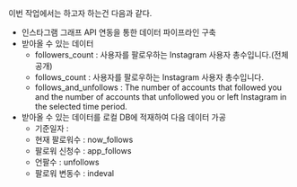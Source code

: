 이번 작업에서는 하고자 하는건 다음과 같다.

- 인스타그램 그래프 API 연동을 통한 데이터 파이프라인 구축
- 받아올 수 있는 데이터
    - followers_count : 사용자를 팔로우하는 Instagram 사용자 총수입니다.(전체공개)
    - follows_count : 사용자를 팔로우하는 Instagram 사용자 총수입니다.
    - follows_and_unfollows : The number of accounts that followed you and the number of accounts that unfollowed you or left Instagram in the selected time period.
- 받아올 수 있는 데이터를 로컬 DB에 적재하여 다음 데이터 가공
    - 기준일자 :
    - 현재 팔로워수 : now_follows
    - 팔로워 신청수 :  app_follows
    - 언팔수 : unfollows
    - 팔로워 변동수 : indeval
